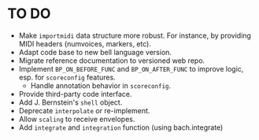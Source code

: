 # TO DO

- Make `importmidi` data structure more robust. For instance, by providing MIDI headers (numvoices, markers, etc).
- Adapt code base to new bell language version.
- Migrate reference documentation to versioned web repo.
- Implement `BP_ON_BEFORE_FUNC` and `BP_ON_AFTER_FUNC` to improve logic, esp. for `scoreconfig` features.
  - Handle annotation behavior in `scoreconfig`.
- Provide third-party code interface.
- Add J. Bernstein's `shell` object.
- Deprecate `interpolate` or re-implement.
- Allow `scaling` to receive envelopes.
- Add `integrate` and `integration` function (using bach.integrate)
